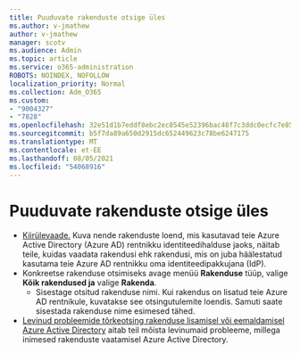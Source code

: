 ```yaml
---
title: Puuduvate rakenduste otsige üles
ms.author: v-jmathew
author: v-jmathew
manager: scotv
ms.audience: Admin
ms.topic: article
ms.service: o365-administration
ROBOTS: NOINDEX, NOFOLLOW
localization_priority: Normal
ms.collection: Adm_O365
ms.custom:
- "9004327"
- "7828"
ms.openlocfilehash: 32e51d1b7eddf8ebc2ec8545e52396bac48f7c3ddc0ecfc7e85aea50ed5c452a
ms.sourcegitcommit: b5f7da89a650d2915dc652449623c78be6247175
ms.translationtype: MT
ms.contentlocale: et-EE
ms.lasthandoff: 08/05/2021
ms.locfileid: "54068916"
---
```

# <a name="find-missing-applications"></a>Puuduvate rakenduste otsige üles

- [Kiirülevaade.](https://docs.microsoft.com/azure/active-directory/manage-apps/view-applications-portal) Kuva nende rakenduste loend, mis kasutavad teie Azure Active Directory (Azure AD) rentnikku identiteedihalduse jaoks, näitab teile, kuidas vaadata rakendusi ehk rakendusi, mis on juba häälestatud kasutama teie Azure AD rentnikku oma identiteedipakkujana (IdP).
- Konkreetse rakenduse otsimiseks avage menüü **Rakenduse** tüüp, valige **Kõik rakendused ja** valige **Rakenda**.
  - Sisestage otsitud rakenduse nimi. Kui rakendus on lisatud teie Azure AD rentnikule, kuvatakse see otsingutulemite loendis. Samuti saate sisestada rakenduse nime esimesed tähed.
- [Levinud probleemide tõrkeotsing rakenduse lisamisel või eemaldamisel Azure Active Directory](https://docs.microsoft.com/azure/active-directory/manage-apps/troubleshoot-adding-apps) aitab teil mõista levinumaid probleeme, millega inimesed rakenduste vaatamisel Azure Active Directory.
